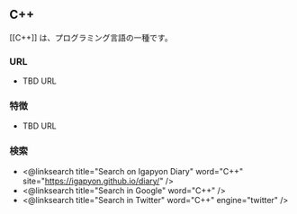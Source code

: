 ## C++

[[C++]] は、プログラミング言語の一種です。

### URL

* TBD URL

### 特徴

* TBD URL

### 検索

* <@linksearch title="Search on Igapyon Diary" word="C++" site="https://igapyon.github.io/diary/" />
* <@linksearch title="Search in Google" word="C++" />
* <@linksearch title="Search in Twitter" word="C++" engine="twitter" />
